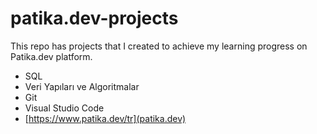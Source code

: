 # patika.dev-projects
This repo has projects that I created to achieve my learning progress on Patika.dev platform.
 *  SQL
 *  Veri Yapıları ve Algoritmalar
 *  Git
 *  Visual Studio Code
 *  [https://www.patika.dev/tr](patika.dev)
